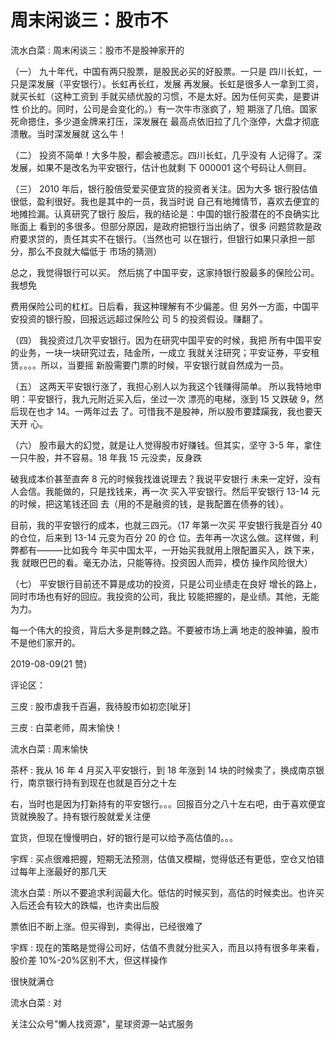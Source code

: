 # 周末闲谈三：股市不

流水白菜 : 周末闲谈三：股市不是股神家开的

（一） 九十年代，中国有两只股票，是股民必买的好股票。一只是 四川长虹，一只是深发展（平安银行）。长虹再长红，发展 再发展。长虹是很多人一拿到工资，就买长虹（这种工资到 手就买绩优股的习惯，不是太好。因为任何买卖，是要讲性 价比的。同时，公司是会变化的。）有一次牛市涨疯了，短 期涨了几倍。国家死命摁住，多少道金牌来打压，深发展在 最高点依旧拉了几个涨停，大盘才彻底溃散。当时深发展就 这么牛！

（二） 投资不简单！大多牛股，都会被遗忘。四川长虹，几乎没有 人记得了。深发展，如果不是改名为平安银行，估计也就剩 下 000001 这个号码让人侧目。

（三） 2010 年后，银行股倍受爱买便宜货的投资者关注。因为大多 银行股估值很低，盈利很好。我也是其中的一员，我当时说 自己有地摊情节，喜欢去便宜的地摊捡漏。认真研究了银行 股后，我的结论是：中国的银行股潜在的不良确实比账面上 看到的多很多。但部分原因，是政府把银行当出纳了，很多 问题贷款是政府要求贷的，责任其实不在银行。（当然也可 以在银行，但银行如果只承担一部分，那么不良就大幅低于 市场的猜测）

总之，我觉得银行可以买。 然后挑了中国平安，这家持银行股最多的保险公司。我想免

费用保险公司的杠杠。日后看，我这种理解有不少偏差。但 另外一方面，中国平安投资的银行股，回报远远超过保险公 司 5 的投资假设。赚翻了。

（四） 我投资过几次平安银行。因为在研究中国平安的时候，我把 所有中国平安的业务，一块一块研究过去，陆金所，一成立 我就关注研究；平安证券，平安租赁。。。。所以，当要摇 新股需要门票的时候，平安银行就自然成为一员。

（五） 这两天平安银行涨了，我担心别人以为我这个钱赚得简单。 所以我特地申明：平安银行，我九元附近买入后，坐过一次 漂亮的电梯，涨到 15 又跌破 9，然后现在也才 14。一两年过去 了。可惜我不是股神，所以股市要蹂躏我，我也要天天开 心。

（六） 股市最大的幻觉，就是让人觉得股市好赚钱。但其实，坚守 3-5 年，拿住一只牛股，并不容易。18 年我 15 元没卖，反身跌

破我成本价甚至直奔 8 元的时候我找谁说理去？我说平安银行 未来一定好，没有人会信。我能做的，只是找钱来，再一次 买入平安银行。然后平安银行 13-14 元的时候，把这笔钱还回 去（用的不是融资的钱，是我配置在债券的钱）。

目前，我的平安银行的成本，也就三四元。（17 年第一次买 平安银行我是百分 40 的仓位，后来到 13-14 元变为百分 20 的仓 位。去年再一次这么做。这样做，利弊都有———比如我今 年买中国太平，一开始买我就用上限配置买入，跌下来，我 就眼巴巴的看。毫无办法，只能等待。投资因人而异，模仿 操作风险很大）

（七） 平安银行目前还不算是成功的投资，只是公司业绩走在良好 增长的路上，同时市场也有好的回应。我投资的公司，我比 较能把握的，是业绩。其他，无能为力。

每一个伟大的投资，背后大多是荆棘之路。不要被市场上满 地走的股神骗，股市不是他们家开的。

2019-08-09(21 赞)

评论区：

三皮 : 股市虐我千百遍，我待股市如初恋[呲牙]

三皮 : 白菜老师，周末愉快！

流水白菜 : 周末愉快

茶杯 : 我从 16 年 4 月买入平安银行，到 18 年涨到 14 块的时候卖了，换成南京银行，南京银行持有到现在也就是百分之十左

右，当时也是因为打新持有的平安银行。。。回报百分之八十左右吧，由于喜欢便宜货就换股了。持有银行股就爱关注便

宜货，但现在慢慢明白，好的银行是可以给予高估值的。。。

宇辉 : 买点很难把握，短期无法预测，估值又模糊，觉得低还有更低，空仓又怕错过每年上涨最好的那几天

流水白菜 : 所以不要追求利润最大化。低估的时候买到，高估的时候卖出。也许买入后还会有较大的跌幅，也许卖出后股

票依旧不断上涨。但买得到，卖得出，已经很难了

宇辉 : 现在的策略是觉得公司好，估值不贵就分批买入，而且以持有很多年来看，股价差 10%-20%区别不大，但这样操作

很快就满仓

流水白菜 : 对

关注公众号"懒人找资源"，星球资源一站式服务